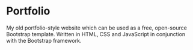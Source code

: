 # Portfolio
My old portfolio-style website which can be used as a free, open-source Bootstrap template. Written in HTML, CSS and JavaScript in conjunction with the Bootstrap framework.
